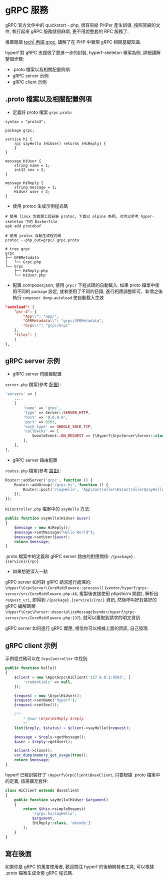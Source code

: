 # gRPC 服務

gRPC 官方文件中的 quickstart - php, 很容易給 PHPer 產生誤導, 按照官網的文件, 執行起來 gRPC 服務就很麻煩, 更不用說整套的 RPC 服務了.

推薦閱讀 [tech| 再探 grpc](https://www.jianshu.com/p/f3221df39e6f), 講解了在 PHP 中實現 gRPC 相關基礎知識.

hyperf 對 gRPC 支援做了更進一步的封裝, hyperf-skeleton 專案為例, 詳細講解整個步驟:

- .proto 檔案以及相關配置例項
- gRPC server 示例
- gRPC client 示例

## .proto 檔案以及相關配置例項

- 定義好 proto 檔案 `grpc.proto`

```proto3
syntax = "proto3";

package grpc;

service hi {
    rpc sayHello (HiUser) returns (HiReply) {
    }
}

message HiUser {
    string name = 1;
    int32 sex = 2;
}

message HiReply {
    string message = 1;
    HiUser user = 2;
}
```

- 使用 protoc 生成示例程式碼

```
# 使用 linux 包管理工具安裝 protoc, 下面以 alpine 為例, 也可以參考 hyper-skeleton 下的 Dockerfile
apk add protobuf

# 使用 protoc 自動生成程式碼
protoc --php_out=grpc/ grpc.proto

# tree grpc
grpc
├── GPBMetadata
│   └── Grpc.php
└── Grpc
    ├── HiReply.php
    └── HiUser.php
```

- 配置 composer.json, 使用 `grpc/` 下程式碼的自動載入. 如果 proto 檔案中使用不同的 `package` 設定, 或者使用了不同的目錄, 進行相應調整即可，新增之後執行 `composer dump-autoload` 使自動載入生效

```json
"autoload": {
    "psr-4": {
        "App\\": "app/",
        "GPBMetadata\\": "grpc/GPBMetadata",
        "Grpc\\": "grpc/Grpc"
    },
    "files": [
    ]
},
```

## gRPC server 示例

- gRPC server 伺服器配置

`server.php` 檔案(參考 [配置](zh/config.md)):

```php
'servers' => [
    ....
    [
        'name' => 'grpc',
        'type' => Server::SERVER_HTTP,
        'host' => '0.0.0.0',
        'port' => 9503,
        'sock_type' => SWOOLE_SOCK_TCP,
        'callbacks' => [
            SwooleEvent::ON_REQUEST => [\Hyperf\GrpcServer\Server::class, 'onRequest'],
        ],
    ],
],
```

- gRPC server 路由配置

`routes.php` 檔案(參考 [路由](zh/router.md)):

```php
Router::addServer('grpc', function () {
    Router::addGroup('/grpc.hi', function () {
        Router::post('/sayHello', 'App\Controller\HiController@sayHello');
    });
});
```

`HiController.php` 檔案中的 `sayHello` 方法:

```php
public function sayHello(HiUser $user) 
{
    $message = new HiReply();
    $message->setMessage("Hello World");
    $message->setUser($user);
    return $message;
}

```

.proto 檔案中的定義和 gRPC server 路由的對應關係: `/{package}.{service}/{rpc}`

- 如果想更深入一點

gRPC server 如何對 gRPC 請求進行處理的: `\Hyperf\GrpcServer\CoreMiddleware::process()` (`vendor/hyperf/grpc-server/src/CoreMiddleware.php:46`, 複製後直接使用 phpstorm 開啟), 解析出 `request_uri`, 即得到 `/{package}.{service}/{rpc}` 資訊, 然後呼叫好封裝好的 gRPC 編解碼類 `\Hyperf\Grpc\Parser::deserializeMessage`(`vendor/hyperf/grpc-server/src/CoreMiddleware.php:137`), 就可以獲取到請求的明文資訊

gRPC server 如何進行 gRPC 響應, 相信你可以根據上面的資訊, 自己發現.

## gRPC client 示例

示例程式碼可以在 `GrpcController` 中找到:

```php
public function hello()
{
    $client = new \App\Grpc\HiClient('127.0.0.1:9503', [
        'credentials' => null,
    ]);

    $request = new \Grpc\HiUser();
    $request->setName('hyperf');
    $request->setSex(1);

    /**
        * @var \Grpc\HiReply $reply
        */
    list($reply, $status) = $client->sayHello($request);

    $message = $reply->getMessage();
    $user = $reply->getUser();

    $client->close();
    var_dump(memory_get_usage(true));
    return $message;
}
```

hyperf 已經封裝好了 `\Hyperf\GrpcClient\BaseClient`, 只要根據 .proto 檔案中的定義, 按需擴充套件:

```php
class HiClient extends BaseClient
{
    public function sayHello(HiUser $argument)
    {
        return $this->simpleRequest(
            '/grpc.hi/sayHello',
            $argument,
            [HiReply::class, 'decode']
        );
    }
}
```

## 寫在後面

如果你是 gRPC 的重度使用者, 歡迎關注 hyperf 的後續開發者工具, 可以根據 .proto 檔案生成全套 gRPC 程式碼.
